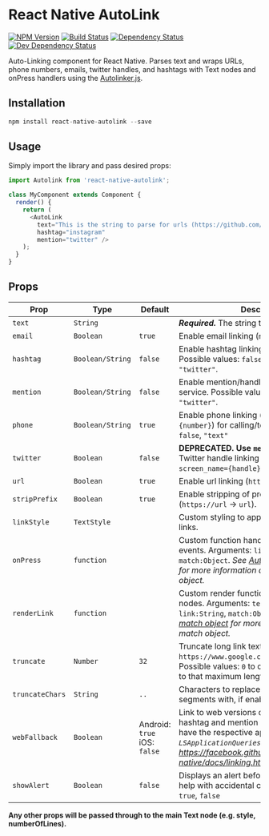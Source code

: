 # React Native AutoLink
[![NPM Version][npm-image]][npm-url] [![Build Status][build-image]][build-url] [![Dependency Status][depstat-image]][depstat-url] [![Dev Dependency Status][devdepstat-image]][devdepstat-url]

Auto-Linking component for React Native. Parses text and wraps URLs, phone numbers, emails, twitter handles, and hashtags with Text nodes and onPress handlers using the [Autolinker.js](https://github.com/gregjacobs/Autolinker.js).

## Installation

```javascript
npm install react-native-autolink --save
```

## Usage

Simply import the library and pass desired props:

```javascript
import Autolink from 'react-native-autolink';

class MyComponent extends Component {
  render() {
    return (
      <AutoLink
        text="This is the string to parse for urls (https://github.com/joshswan/react-native-autolink), phone numbers (415-555-5555), emails (josh@sportifik.com), mentions/handles (@twitter), and hashtags (#exciting)"
        hashtag="instagram"
        mention="twitter" />
    );
  }
}
```

## Props

| Prop | Type | Default | Description |
| ---- | ---- | ------- | ----------- |
| `text` | `String` | | ***Required.*** The string to parse for links. |
| `email` | `Boolean` | `true` | Enable email linking (`mailto:{email}`). |
| `hashtag` | `Boolean/String` | `false` | Enable hashtag linking to supplied service. Possible values: `false`, `"instagram"`, `"twitter"`. |
| `mention` | `Boolean/String` | `false` | Enable mention/handle linking to supplied service. Possible values: `false`, `"instagram"`, `"twitter"`. |
| `phone` | `Boolean/String` | `true` | Enable phone linking (`tel:{number}`, `sms:{number}`) for calling/texting. Possible values: `false`, `"text"`|
| `twitter` | `Boolean` | `false` | **DEPRECATED. Use `mention` prop.** Enable Twitter handle linking (`twitter://user?screen_name={handle}`). |
| `url` | `Boolean` | `true` | Enable url linking (`https://{url}`). |
| `stripPrefix` | `Boolean` | `true` | Enable stripping of protocol from link text (`https://url` -> `url`). |
| `linkStyle` | `TextStyle` | | Custom styling to apply to Text nodes of links. |
| `onPress` | `function` | | Custom function handler for link press events. Arguments: `link:String`, `match:Object`. *See [Autolinker.js match object](http://gregjacobs.github.io/Autolinker.js/docs/#!/api/Autolinker.match.Match) for more information about the match object.* |
| `renderLink` | `function` | | Custom render function for rendering link nodes. Arguments: `text:String`, `link:String`, `match:Object`. *See [Autolinker.js match object](http://gregjacobs.github.io/Autolinker.js/docs/#!/api/Autolinker.match.Match) for more information about the match object.* |
| `truncate` | `Number` | `32` | Truncate long link text for display (e.g. `https://www.google.com/../something.html`). Possible values: `0` to disable, `1+` to truncate to that maximum length. |
| `truncateChars` | `String` | `..` | Characters to replace truncated url segments with, if enabled. |
| `webFallback` | `Boolean` | Android: `true` iOS: `false` | Link to web versions of Instagram/Twitter for hashtag and mention links when users don't have the respective app installed. *Requires `LSApplicationQueriesSchemes` on iOS. See: https://facebook.github.io/react-native/docs/linking.html* |
| `showAlert` | `Boolean` | `false` | Displays an alert before leaving the app to help with accidental clicks. Possible values: `true`, `false` |

**Any other props will be passed through to the main Text node (e.g. style, numberOfLines).**

[build-url]: https://travis-ci.org/joshswan/react-native-autolink
[build-image]: https://travis-ci.org/joshswan/react-native-autolink.svg?branch=master
[depstat-url]: https://david-dm.org/joshswan/react-native-autolink
[depstat-image]: https://david-dm.org/joshswan/react-native-autolink.svg
[devdepstat-url]: https://david-dm.org/joshswan/react-native-autolink#info=devDependencies
[devdepstat-image]: https://david-dm.org/joshswan/react-native-autolink/dev-status.svg
[npm-url]: https://www.npmjs.com/package/react-native-autolink
[npm-image]: https://badge.fury.io/js/react-native-autolink.svg
